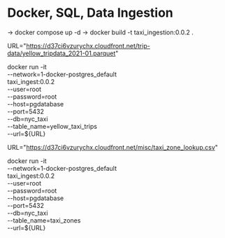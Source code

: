 # Docker, SQL, Data Ingestion

-> docker compose up -d
-> docker build -t taxi_ingestion:0.0.2 .

URL="https://d37ci6vzurychx.cloudfront.net/trip-data/yellow_tripdata_2021-01.parquet"

docker run -it \
    --network=1-docker-postgres_default \
    taxi_ingest:0.0.2 \
        --user=root \
        --password=root \
        --host=pgdatabase \
        --port=5432 \
        --db=nyc_taxi \
        --table_name=yellow_taxi_trips \
        --url=${URL}

URL="https://d37ci6vzurychx.cloudfront.net/misc/taxi_zone_lookup.csv"

docker run -it \
    --network=1-docker-postgres_default \
    taxi_ingest:0.0.2 \
        --user=root \
        --password=root \
        --host=pgdatabase \
        --port=5432 \
        --db=nyc_taxi \
        --table_name=taxi_zones \
        --url=${URL}
